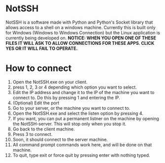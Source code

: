 # NotSSH
NotSSH is a software made with Python and Python's Socket library that allows access to a shell on a windows machine. Currently this is built only for Windows (Windows to Windows Connection) but the Linux application is currently being developed on.
**NOTICE: WHEN YOU OPEN ONE OF THESE FILES IT WILL ASK TO ALLOW CONNECTIONS FOR THESE APPS. CLICK YES OR IT WILL FAIL TO OPERATE.**
# How to connect
1. Open the NotSSH.exe on your client.
2. press 1, 2, 3 or 4 depending which option you want to select.
3. Edit the IP address and change it to the IP of the machine you want to connect to. Do this by pressing 1 and entering the IP.
4. (Optional) Edit the port
5. Go to your server, or the machine you want to connect to.
6. Open the NotSSH.exe and select the listen option by pressing 4.
7. If you want, you can put a permanent listner on the machine by opening the NotSSH-server. This will stop only when you stop it.
8. Go back to the client machine.
9. Press 3 to connect.
10. Soon, it should connect to the server machine.
11. All command prompt commands work here, and will be done on that machine.
12. To quit, type exit or force quit by pressing enter with nothing typed.
